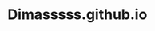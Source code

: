 # Dimasssss.github.io
  <!-- For old IEs -->
<link rel="shortcut icon" href="favicon.ico" />
<!-- For new browsers - multisize ico  -->
<link rel="icon" type="image/x-icon" sizes="16x16 32x32" href="favicon.ico">
<!-- For iPad with high-resolution Retina display running iOS ≥ 7: -->
<link rel="apple-touch-icon-precomposed" sizes="152x152" href="favicon.ico">
<!-- For iPad with high-resolution Retina display running iOS ≤ 6: -->
<link rel="apple-touch-icon-precomposed" sizes="144x144" href="favicon.ico">
<!-- For iPhone with high-resolution Retina display running iOS ≥ 7: -->
<link rel="apple-touch-icon-precomposed" sizes="120x120" href="favicon.ico">
<!-- For iPhone with high-resolution Retina display running iOS ≤ 6: -->
<link rel="apple-touch-icon-precomposed" sizes="114x114" href="favicon.ico">
<!-- For iPhone 6+ -->
<link rel="apple-touch-icon-precomposed" sizes="180x180" href="favicon.ico">
<!-- For first- and second-generation iPad: -->
<link rel="apple-touch-icon-precomposed" sizes="72x72" href="favicon.ico">
<!-- For non-Retina iPhone, iPod Touch, and Android 2.1+ devices: -->
<link rel="apple-touch-icon-precomposed" href="favicon.ico">
<!-- For Old Chrome -->
<link rel="icon" href="favicon.ico" sizes="32x32">
<!-- For IE10 Metro -->
<meta name="msapplication-TileColor" content="#FFFFFF">
<meta name="msapplication-TileImage" content="favicon.ico">
<!-- Chrome for Android -->
<link rel="icon" sizes="192x192" href="favicon.ico">
